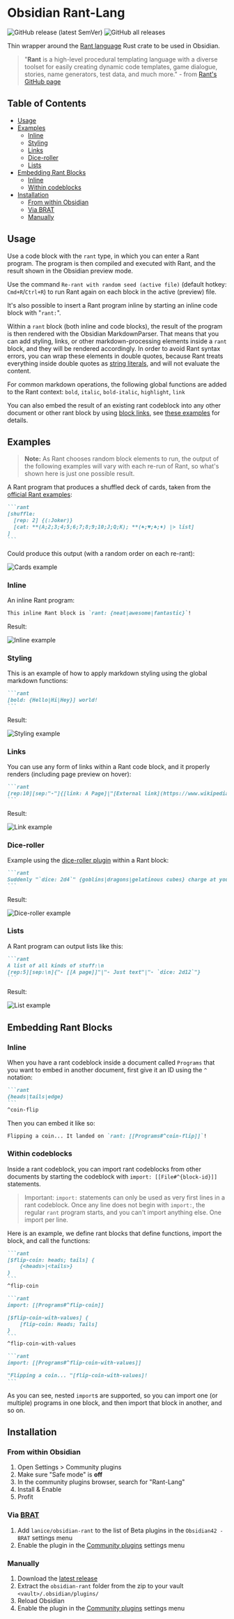 # Obsidian Rant-Lang
![GitHub release (latest SemVer)](https://img.shields.io/github/v/release/lanice/obsidian-rant?style=for-the-badge)
![GitHub all releases](https://img.shields.io/github/downloads/lanice/obsidian-rant/total?style=for-the-badge)

Thin wrapper around the [Rant language](https://rant-lang.org/) Rust crate to be used in Obsidian.

> "**Rant** is a high-level procedural templating language with a diverse toolset for easily creating dynamic code templates, game dialogue, stories, name generators, test data, and much more." - from [Rant's GitHub page](https://github.com/rant-lang/rant)

## Table of Contents
- [Usage](#usage)
- [Examples](#examples)
  - [Inline](#inline)
  - [Styling](#styling)
  - [Links](#links)
  - [Dice-roller](#dice-roller)
  - [Lists](#lists)
- [Embedding Rant Blocks](#embedding-rant-blocks)
  - [Inline](#inline-1)
  - [Within codeblocks](#within-codeblocks)
- [Installation](#installation)
  - [From within Obsidian](#from-within-obsidian)
  - [Via BRAT](#via-brat)
  - [Manually](#manually)

## Usage

Use a code block with the `rant` type, in which you can enter a Rant program.
The program is then compiled and executed with Rant, and the result shown in the Obsidian preview mode.

Use the command `Re-rant with random seed (active file)` (default hotkey: `Cmd+R`/`Ctrl+R`) to run Rant again on each block in the active (preview) file.

It's also possible to insert a Rant program inline by starting an inline code block with "`rant:`".

Within a `rant` block (both inline and code blocks), the result of the program is then rendered with the Obsidian MarkdownParser.
That means that you can add styling, links, or other markdown-processing elements inside a `rant` block, and they will be rendered accordingly.
In order to avoid Rant syntax errors, you can wrap these elements in double quotes, because Rant treats everything inside double quotes as [string literals](https://docs.rant-lang.org/language/text.html#string-literals), and will not evaluate the content.

For common markdown operations, the following global functions are added to the Rant context: `bold`, `italic`, `bold-italic`, `highlight`, `link`

You can also embed the result of an existing rant codeblock into any other document or other rant block by using [block links](https://help.obsidian.md/How+to/Link+to+blocks), see [these examples](#embedding-rant-blocks) for details.

## Examples

> **Note:** As Rant chooses random block elements to run, the output of the following examples will vary with each re-run of Rant, so what's shown here is just one possible result.

A Rant program that produces a shuffled deck of cards, taken from the [official Rant examples](https://github.com/rant-lang/rant/tree/master/examples/rant):

````markdown
```rant
[shuffle: 
  [rep: 2] {(:Joker)} 
  [cat: **(A;2;3;4;5;6;7;8;9;10;J;Q;K); **(♠;♥;♣;♦) |> list]
]
```
````

Could produce this output (with a random order on each re-rant):

![Cards example](https://raw.githubusercontent.com/lanice/obsidian-rant/master/img/obsidian-rant-example-cards.png)

### Inline

An inline Rant program:

````markdown
This inline Rant block is `rant: {neat|awesome|fantastic}`!
````

Result:

![Inline example](https://raw.githubusercontent.com/lanice/obsidian-rant/master/img/obsidian-rant-example-inline.png)

### Styling

This is an example of how to apply markdown styling using the global markdown functions:

````markdown
```rant
[bold: {Hello|Hi|Hey}] world!
```
````
Result:

![Styling example](https://raw.githubusercontent.com/lanice/obsidian-rant/master/img/obsidian-rant-example-styling.png)

### Links

You can use any form of links within a Rant code block, and it properly renders (including page preview on hover):

````markdown
```rant
[rep:10][sep:"-"]{[link: A Page]|"[External link](https://www.wikipedia.org)"|Just text}
```
````
Result:

![Link example](https://raw.githubusercontent.com/lanice/obsidian-rant/master/img/obsidian-rant-example-links.png)

### Dice-roller

Example using the [dice-roller plugin](https://github.com/valentine195/obsidian-dice-roller) within a Rant block:

````markdown
```rant
Suddenly "`dice: 2d4`" {goblins|dragons|gelatinous cubes} charge at you!
```
````
Result:

![Dice-roller example](https://raw.githubusercontent.com/lanice/obsidian-rant/master/img/obsidian-rant-example-dice.png)

### Lists

A Rant program can output lists like this:

````markdown
```rant
A list of all kinds of stuff:\n
[rep:5][sep:\n]{"- [[A page]]"|"- Just text"|"- `dice: 2d12`"}
```
````
Result:

![List example](https://raw.githubusercontent.com/lanice/obsidian-rant/master/img/obsidian-rant-example-list.png)

## Embedding Rant Blocks

### Inline

When you have a rant codeblock inside a document called `Programs` that you want to embed in another document, first give it an ID using the `^` notation:

````markdown
```rant
{heads|tails|edge}
```
^coin-flip
````

Then you can embed it like so:

````markdown
Flipping a coin... It landed on `rant: [[Programs#^coin-flip]]`!
````

### Within codeblocks

Inside a rant codeblock, you can import rant codeblocks from other documents by starting the codeblock with `import: [[File#^{block-id}]]` statements.

> Important: `import:` statements can only be used as very first lines in a rant codeblock. Once any line does not begin with `import:`, the regular `rant` program starts, and you can't import anything else. One import per line.

Here is an example, we define rant blocks that define functions, import the block, and call the functions:

````markdown
```rant
[$flip-coin: heads; tails] {
    {<heads>|<tails>}
}
```
^flip-coin

```rant
import: [[Programs#^flip-coin]]

[$flip-coin-with-values] {
    [flip-coin: Heads; Tails]
}
```
^flip-coin-with-values

```rant
import: [[Programs#^flip-coin-with-values]]

"Flipping a coin... "[flip-coin-with-values]!
```
````

As you can see, nested `import`s are supported, so you can import one (or multiple) programs in one block, and then import that block in another, and so on.

## Installation

### From within Obsidian

1. Open Settings > Community plugins
2. Make sure "Safe mode" is **off**
3. In the community plugins browser, search for "Rant-Lang"
4. Install & Enable
5. Profit

### Via [BRAT](https://github.com/TfTHacker/obsidian42-brat)

1. Add `lanice/obsidian-rant` to the list of Beta plugins in the `Obsidian42 - BRAT` settings menu
2. Enable the plugin in the [Community plugins](https://help.obsidian.md/Advanced+topics/Community+plugins) settings menu

### Manually

1. Download the [latest release](https://github.com/lanice/obsidian-rant/releases/latest)
2. Extract the `obsidian-rant` folder from the zip to your vault `<vault>/.obsidian/plugins/`
3. Reload Obsidian
4. Enable the plugin in the [Community plugins](https://help.obsidian.md/Advanced+topics/Community+plugins) settings menu
